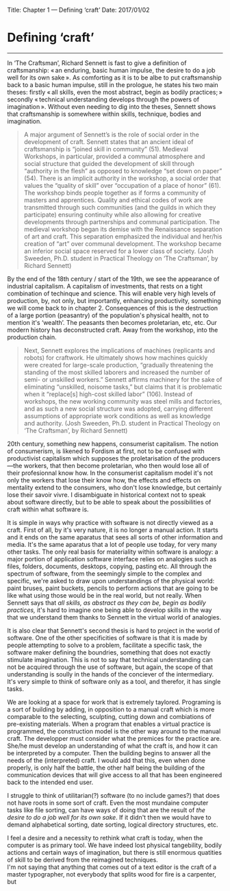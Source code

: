 Title: Chapter 1 — Defining ‘craft’
Date: 2017/01/02

# Defining ‘craft’

---

In ‘The Craftsman’, Richard Sennett is fast to give a definition of craftsmanship: « an enduring, basic human impulse, the desire to do a job well for its own sake ». As comforting as it is to be albe to put craftsmanship back to a basic human impulse, still in the prologue, he states his two main theses: firstly « all skills, even the most abstract, begin as bodily practices; » secondly « technical understanding develops through the powers of imagination ». Without even needing to dig into the theses, Sennett shows that craftsmanship is somewhere within skills, technique, bodies and imagination.

> A major argument of Sennett’s is the role of social order in the development of craft.  Sennett states that an ancient ideal of craftsmanship is “joined skill in community” (51).  Medieval Workshops, in particular, provided a communal atmosphere and social structure that guided the development of skill through “authority in the flesh” as opposed to knowledge “set down on paper” (54).  There is an implicit authority in the workshop, a social order that values the “quality of skill” over “occupation of a place of honor” (61).  The workshop binds people together as if forms a community of masters and apprentices.  Quality and ethical codes of work are transmitted through such communities (and the guilds in which they participate) ensuring continuity while also allowing for creative developments through partnerships and communal participation.  The medieval workshop began its demise with the Renaissance separation of art and craft.  This separation emphasized the individual and her/his creation of “art” over communal development.  The workshop became an inferior social space reserved for a lower class of society. (Josh Sweeden, Ph.D. student in Practical Theology on ‘The Craftsman’, by Richard Sennett)

By the end of the 18th century / start of the 19th, we see the appearance of industrial capitalism. A capitalism of investments, that rests on a tight combination of techinque and science. This will enable very high levels of production, by, not only, but importantly, enhancing productivity, something we will come back to in chapter 2. Consequences of this is the destruction of a large portion (peasantry) of the population's physical health, not to mention it's ‘wealth’. The peasants then becomes proletarian, etc, etc. Our modern history has deconstructed craft. Away from the workshop, into the production chain.

> Next, Sennett explores the implications of machines (replicants and robots) for craftwork.  He ultimately shows how machines quickly were created for large-scale production, “gradually threatening the standing of the most skilled laborers and increased the number of semi- or unskilled workers.”  Sennett affirms machinery for the sake of eliminating “unskilled, noisome tasks,” but claims that it is problematic when it “replace[s] high-cost skilled labor” (106).  Instead of workshops, the new working community was steel mills and factories, and as such a new social structure was adopted, carrying different assumptions of appropriate work conditions as well as knowledge and authority. (Josh Sweeden, Ph.D. student in Practical Theology on ‘The Craftsman’, by Richard Sennett)

20th century, something new happens, consumerist capitalism. The notion of consumerism, is likened to Fordism at first, not to be confused with productivist capitalism which supposes the proletarisation of the producers —the workers, that then become proletarian, who then would lose all of their profesionnal know how. In the consumerist capitalism model it's not only the workers that lose their know how, the effects and effects on mentality extend to the consumers, who don't lose knowledge, but certainly lose their savoir vivre. I disambiguate in historical context not to speak about software directly, but to be able to speak about the possibilities of craft within what software is.

It is simple in ways why practice with software is not directly viewed as a craft. First of all, by it's very nature, it is no longer a manual action. It starts and it ends on the same aparatus that sees all sorts of other information and media. It's the same aparatus that a lot of people use today, for very many other tasks. The only real basis for materiality within software is analogy: a major portion of application software interface relies on analogies such as files, folders, documents, desktops, copying, pasting etc. All through the spectrum of software, from the seemingly simple to the complex and specific, we're asked to draw upon understandings of the physical world: paint bruses, paint buckets, pencils to perform actions that are going to be like what using those would be in the real world, but not really. When Sennett says that *all skills, as abstract as they can be, begin as bodily practices,* it's hard to imagine one being able to develop skills in the way that we understand them thanks to Sennett in the virtual world of analogies.

It is also clear that Sennett's second thesis is hard to project in the world of software. One of the other specificities of software is that it is made by people attempting to solve to a problem, facilitate a specific task, the software maker defining the boundries, something that does not exactly stimulate imagination. This is not to say that technical understanding can not be acquired through the use of software, but again, the scope of that understanding is soully in the hands of the conciever of the intermediary. It's very simple to think of software only as a tool, and therefor, it has single tasks.

We are looking at a space for work that is extremely taylored. Programing is a sort of building by adding, in opposition to a manual craft which is more comparable to the selecting, sculpting, cutting down and combiations of pre-existing materials. When a program that enables a virtual practice is programmed, the construction model is the other way around to the manual craft. The developper must consider what the premices for the practice are. She/he must develop an understanding of what the craft is, and how it can be interpreted by a computer. Then the building begins to answer all the needs of the (interpreted) craft. I would add that this, even when done properly, is only half the battle, the other half being the building of the communication devices that will give access to all that has been engineered back to the intended end user.

I struggle to think of utilitarian(?) software (to no include games?) that does not have roots in some sort of craft. Even the most mundaine computer tasks like file sorting, can have ways of doing that are the result of *the desire to do a job well for its own sake*. If it didn't then we would have to demand alphabetical sorting, date sorting, logical directory structures, etc.

I feel a desire and a necessity to rethink what craft is today, when the computer is as primary tool. We have indeed lost physical tangebility, bodily actions and certain ways of imagination, but there is still enormous quatities of skill to be derived from the reimagined techniques.   
I'm not saying that anything that comes out of a text editor is the craft of a master typographer, not everybody that splits wood for fire is a carpenter, but


<!--
What is modern digital craft? Is it the same as old crafts with different tools and different outcomes? Is it still cultural production?

* key words in answers: tangible material, virtual material, manipulation techniques, expertise, experts, professionnals, tools, manual tools, virtual tools, progression of craft

We begin with craft. Manual making, doing something with skill, often requiring dexterity or skilled artistry. Making items that are art and making items that are usable. We start with craft because I believe that there are still very many craftspeople active today, we just don't look at them the same way we look upon a chairmaker for example. In ‘The Craftsman’, Richard Sennett is fast to give a definition of craftsmanship: « an enduring, basic human impulse, the desire to do a job well for its own sake ». As comforting as it is to be albe to put craftsmanship back to a basic human impulse, still in the prologue, he states his two main theses: firstly « all skills, even the most abstract, begin as bodily practices; » secondly « technical understanding develops through the powers of imagination ». Without even needing to dig into the theses, Sennett shows that craftsmanship is somewhere within skills, technique, the body and imagination.

On one hand, the artisan, the chairmaker, on the other industry. Industry is a different answer to the new economics of demand. So ways are developped to make more, and to make faster. It's not one single person's job to start, produce and finish a piece. The industrial chain exists from the process of taking craft apart. We now think in terms of workers and specialisations. Yet, craft still exists. Craft is still partly technique and imagination. In both of the procedures, single or industrial, we can admire technique. Be it fast, loud and money making, or be it slow, manual and unique, both the industry production and the craftsperson are objects for admiration, because they demonstrate skill, understanding and expertise of their methods, that we can see more that simply what has been made. We can see how, and sometimes we can understand why the objects have been made so.

Skills can be learned, they can be acquired. Not everybody is skillful in the same ways not everybody has the same techniques, but we can all admire skill. Properly brought together, skills can build technique, but for that to happen, body and imagination are needed. If and when all these elements come together, we tend to not think of them individually anymore, but more as entities. Mastery and expertise. Craftsmanship. I am detailing all of these steps because, crafts and craftsmaship has changed. They have evolved. Of course, it's highly probable that some chairmakers craft today exactly the same way that their peers would have several hundred years ago, but a lot of other fields have evolved. Industry happened, and sciences, applied sciences, electronics, mechanics and more sciences paved the way for electronics. And from there, we're a small step away from computing.

But we still need all of these crafts. Despite industry and science and electronics, crafts and skills are still things we need. Drawing, drafting, metal working, wood working, sculpting, machining, painting, these fields all still exist, despite progress. They exist as their own entities, and they exist within all of societies technical advancements. But they have not yet all met the challenge of being turned into the virtual version of themselves. Not all traditional skills have been decomposed in the manor of industry to be reassembled onto software.

When a manual skill gets considered for a software application, I suppose it is studied and looked at in terms of how it can be adapted, how it can be made to work along with and within existing programing languages. It is a sort of a funnel motion that happens, or maybe one more like a hourglass, where equivalents must

-->
